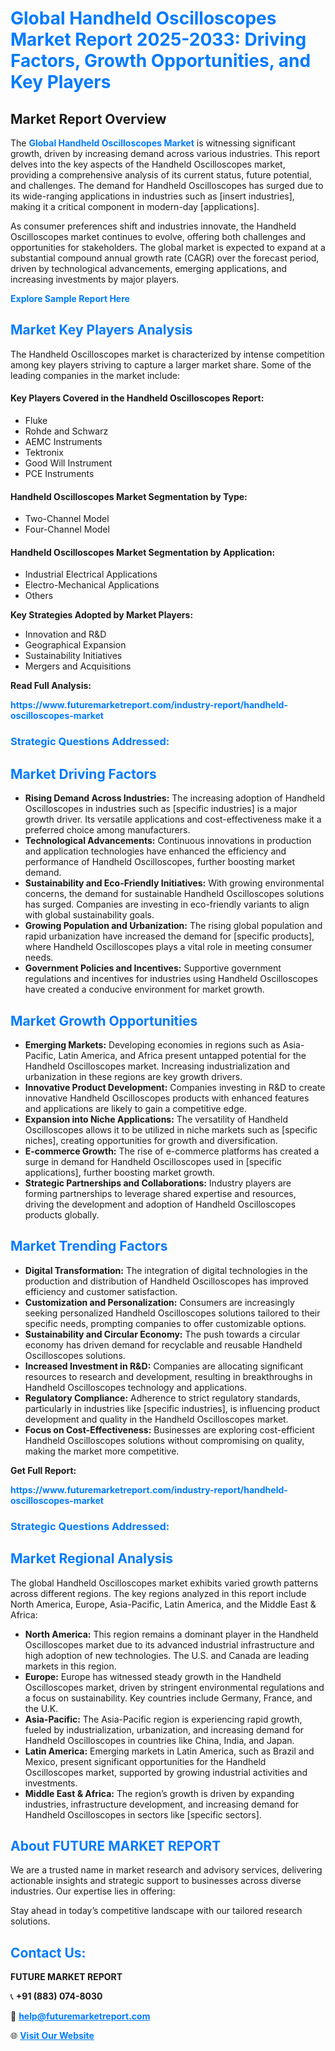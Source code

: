 <h1 style="color: #007BFF;">Global Handheld Oscilloscopes Market Report 2025-2033: Driving Factors, Growth Opportunities, and Key Players</h1>

<section id="overview">
<h2>Market Report Overview</h2>
<p>The <a href="https://www.futuremarketreport.com/industry-report/handheld-oscilloscopes-market" style="color: #007BFF; text-decoration: none;"><strong>Global Handheld Oscilloscopes Market</strong></a> is witnessing significant growth, driven by increasing demand across various industries. This report delves into the key aspects of the Handheld Oscilloscopes market, providing a comprehensive analysis of its current status, future potential, and challenges. The demand for Handheld Oscilloscopes has surged due to its wide-ranging applications in industries such as [insert industries], making it a critical component in modern-day [applications].</p>
<p>As consumer preferences shift and industries innovate, the Handheld Oscilloscopes market continues to evolve, offering both challenges and opportunities for stakeholders. The global market is expected to expand at a substantial compound annual growth rate (CAGR) over the forecast period, driven by technological advancements, emerging applications, and increasing investments by major players.</p>
</section>

<section id="overview">
<p><a href="https://www.futuremarketreport.com/request-sample/reportId=29338" style="color: #007BFF; text-decoration: none;"><strong>Explore Sample Report Here</strong></a></p>
</section>

<section id="key-players">
<h2 style="color: #007BFF;">Market Key Players Analysis</h2>
<p>The Handheld Oscilloscopes market is characterized by intense competition among key players striving to capture a larger market share. Some of the leading companies in the market include:</p>
<h4>Key Players Covered in the Handheld Oscilloscopes Report:</h4>
<ul><li>Fluke</li><li>Rohde and Schwarz</li><li>AEMC Instruments</li><li>Tektronix</li><li>Good Will Instrument</li><li>PCE Instruments</li></ul>
<h4>Handheld Oscilloscopes Market Segmentation by Type:</h4>
<ul><li>Two-Channel Model</li><li>Four-Channel Model</li></ul>

<h4>Handheld Oscilloscopes Market Segmentation by Application:</h4>
<ul><li>Industrial Electrical Applications</li><li>Electro-Mechanical Applications</li><li>Others</li></ul>
<p><strong>Key Strategies Adopted by Market Players:</strong></p>
<ul>
<li>Innovation and R&D</li>
<li>Geographical Expansion</li>
<li>Sustainability Initiatives</li>
<li>Mergers and Acquisitions</li>
</ul>
</section>

<section>
<p><strong>Read Full Analysis: </strong></p><a href="https://www.futuremarketreport.com/industry-report/handheld-oscilloscopes-market" style="color: #007BFF; text-decoration: none;"><strong>https://www.futuremarketreport.com/industry-report/handheld-oscilloscopes-market</strong></a>
<h3 style="color: #007BFF;">Strategic Questions Addressed:</h3>
</section>

<section id="driving-factors">
<h2 style="color: #007BFF;">Market Driving Factors</h2>
<ul>
<li><strong>Rising Demand Across Industries:</strong> The increasing adoption of Handheld Oscilloscopes in industries such as [specific industries] is a major growth driver. Its versatile applications and cost-effectiveness make it a preferred choice among manufacturers.</li>
<li><strong>Technological Advancements:</strong> Continuous innovations in production and application technologies have enhanced the efficiency and performance of Handheld Oscilloscopes, further boosting market demand.</li>
<li><strong>Sustainability and Eco-Friendly Initiatives:</strong> With growing environmental concerns, the demand for sustainable Handheld Oscilloscopes solutions has surged. Companies are investing in eco-friendly variants to align with global sustainability goals.</li>
<li><strong>Growing Population and Urbanization:</strong> The rising global population and rapid urbanization have increased the demand for [specific products], where Handheld Oscilloscopes plays a vital role in meeting consumer needs.</li>
<li><strong>Government Policies and Incentives:</strong> Supportive government regulations and incentives for industries using Handheld Oscilloscopes have created a conducive environment for market growth.</li>
</ul>
</section>

<section id="growth-opportunities">
<h2 style="color: #007BFF;">Market Growth Opportunities</h2>
<ul>
<li><strong>Emerging Markets:</strong> Developing economies in regions such as Asia-Pacific, Latin America, and Africa present untapped potential for the Handheld Oscilloscopes market. Increasing industrialization and urbanization in these regions are key growth drivers.</li>
<li><strong>Innovative Product Development:</strong> Companies investing in R&D to create innovative Handheld Oscilloscopes products with enhanced features and applications are likely to gain a competitive edge.</li>
<li><strong>Expansion into Niche Applications:</strong> The versatility of Handheld Oscilloscopes allows it to be utilized in niche markets such as [specific niches], creating opportunities for growth and diversification.</li>
<li><strong>E-commerce Growth:</strong> The rise of e-commerce platforms has created a surge in demand for Handheld Oscilloscopes used in [specific applications], further boosting market growth.</li>
<li><strong>Strategic Partnerships and Collaborations:</strong> Industry players are forming partnerships to leverage shared expertise and resources, driving the development and adoption of Handheld Oscilloscopes products globally.</li>
</ul>
</section>

<section id="trending-factors">
<h2 style="color: #007BFF;">Market Trending Factors</h2>
<ul>
<li><strong>Digital Transformation:</strong> The integration of digital technologies in the production and distribution of Handheld Oscilloscopes has improved efficiency and customer satisfaction.</li>
<li><strong>Customization and Personalization:</strong> Consumers are increasingly seeking personalized Handheld Oscilloscopes solutions tailored to their specific needs, prompting companies to offer customizable options.</li>
<li><strong>Sustainability and Circular Economy:</strong> The push towards a circular economy has driven demand for recyclable and reusable Handheld Oscilloscopes solutions.</li>
<li><strong>Increased Investment in R&D:</strong> Companies are allocating significant resources to research and development, resulting in breakthroughs in Handheld Oscilloscopes technology and applications.</li>
<li><strong>Regulatory Compliance:</strong> Adherence to strict regulatory standards, particularly in industries like [specific industries], is influencing product development and quality in the Handheld Oscilloscopes market.</li>
<li><strong>Focus on Cost-Effectiveness:</strong> Businesses are exploring cost-efficient Handheld Oscilloscopes solutions without compromising on quality, making the market more competitive.</li>
</ul>
</section>

<section>
<p><strong>Get Full Report: </strong></p><a href="https://www.futuremarketreport.com/industry-report/handheld-oscilloscopes-market" style="color: #007BFF; text-decoration: none;"><strong>https://www.futuremarketreport.com/industry-report/handheld-oscilloscopes-market</strong></a>
<h3 style="color: #007BFF;">Strategic Questions Addressed:</h3>
</section>


<section id="regional-analysis">
<h2 style="color: #007BFF;">Market Regional Analysis</h2>
<p>The global Handheld Oscilloscopes market exhibits varied growth patterns across different regions. The key regions analyzed in this report include North America, Europe, Asia-Pacific, Latin America, and the Middle East & Africa:</p>
<ul>
<li><strong>North America:</strong> This region remains a dominant player in the Handheld Oscilloscopes market due to its advanced industrial infrastructure and high adoption of new technologies. The U.S. and Canada are leading markets in this region.</li>
<li><strong>Europe:</strong> Europe has witnessed steady growth in the Handheld Oscilloscopes market, driven by stringent environmental regulations and a focus on sustainability. Key countries include Germany, France, and the U.K.</li>
<li><strong>Asia-Pacific:</strong> The Asia-Pacific region is experiencing rapid growth, fueled by industrialization, urbanization, and increasing demand for Handheld Oscilloscopes in countries like China, India, and Japan.</li>
<li><strong>Latin America:</strong> Emerging markets in Latin America, such as Brazil and Mexico, present significant opportunities for the Handheld Oscilloscopes market, supported by growing industrial activities and investments.</li>
<li><strong>Middle East & Africa:</strong> The region’s growth is driven by expanding industries, infrastructure development, and increasing demand for Handheld Oscilloscopes in sectors like [specific sectors].</li>
</ul>
</section>

<footer>
<h2 style="color: #007BFF;">About FUTURE MARKET REPORT</h2>
<p>We are a trusted name in market research and advisory services, delivering actionable insights and strategic support to businesses across diverse industries. Our expertise lies in offering:</p>

<p>Stay ahead in today’s competitive landscape with our tailored research solutions.</p>

<h2 style="color: #007BFF;">Contact Us:</h2>
<p><strong>FUTURE MARKET REPORT</strong></p>
<p>📞 <strong>+91 (883) 074-8030</strong></p>
<p>📧 <strong><a href="mailto:help@futuremarketreport.com" style="color: #007BFF;">help@futuremarketreport.com</a></strong></p>
<p>🌐 <strong><a href="https://www.futuremarketreport.com/" style="color: #007BFF;">Visit Our Website</a></strong></p>
</footer>